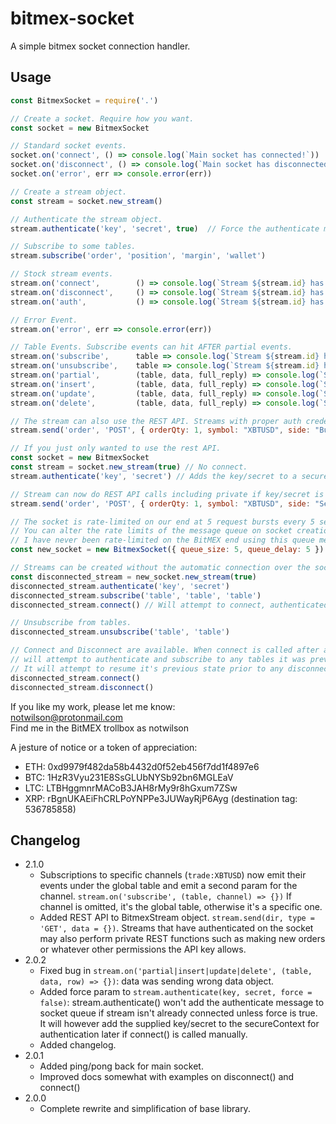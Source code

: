 # bitmex-socket
A simple bitmex socket connection handler.

## Usage
```javascript
const BitmexSocket = require('.')

// Create a socket. Require how you want.
const socket = new BitmexSocket

// Standard socket events.
socket.on('connect', () => console.log(`Main socket has connected!`))
socket.on('disconnect', () => console.log(`Main socket has disconnected!`))
socket.on('error', err => console.error(err))

// Create a stream object.
const stream = socket.new_stream()

// Authenticate the stream object.
stream.authenticate('key', 'secret', true)  // Force the authenticate message into the message queue even though stream hasn't connected yet.

// Subscribe to some tables.
stream.subscribe('order', 'position', 'margin', 'wallet')

// Stock stream events.
stream.on('connect',        () => console.log(`Stream ${stream.id} has connected!`))
stream.on('disconnect',     () => console.log(`Stream ${stream.id} has disconnected!`))
stream.on('auth',           () => console.log(`Stream ${stream.id} has authenticated!`))

// Error Event.
stream.on('error', err => console.error(err))

// Table Events. Subscribe events can hit AFTER partial events.
stream.on('subscribe',      table => console.log(`Stream ${stream.id} has subscribed to table ${table}!`))
stream.on('unsubscribe',    table => console.log(`Stream ${stream.id} has unsubscribed from table ${table}!`))
stream.on('partial',        (table, data, full_reply) => console.log(`Stream ${stream.id} received a PARTIAL for ${table}`))
stream.on('insert',         (table, data, full_reply) => console.log(`Stream ${stream.id} received an INSERT for ${table}`))
stream.on('update',         (table, data, full_reply) => console.log(`Stream ${stream.id} received an UPDATE for ${table}`))
stream.on('delete',         (table, data, full_reply) => console.log(`Stream ${stream.id} received a DELETE for ${table}`))

// The stream can also use the REST API. Streams with proper auth credentials may do private things.
stream.send('order', 'POST', { orderQty: 1, symbol: "XBTUSD", side: "Buy" }).then(result => console.log(result)).catch(err => console.error(err))

// If you just only wanted to use the rest API.
const socket = new BitmexSocket
const stream = socket.new_stream(true) // No connect.
stream.authenticate('key', 'secret') // Adds the key/secret to a secureContext object.

// Stream can now do REST API calls including private if key/secret is valud.
stream.send('order', 'POST', { orderQty: 1, symbol: "XBTUSD", side: "Sell" }).then(result => console.log(result)).catch(err => console.error(err))

// The socket is rate-limited on our end at 5 request bursts every 5 seconds. So 5 requests, 5 seconds repeat.
// You can alter the rate limits of the message queue on socket creation. Delay is in seconds.
// I have never been rate-limited on the BitMEX end using this queue method and the default selected times.
const new_socket = new BitmexSocket({ queue_size: 5, queue_delay: 5 })

// Streams can be created without the automatic connection over the socket.
const disconnected_stream = new_socket.new_stream(true)
disconnected_stream.authenticate('key', 'secret')
disconnected_stream.subscribe('table', 'table', 'table')
disconnected_stream.connect() // Will attempt to connect, authenticated and subscribe.

// Unsubscribe from tables.
disconnected_stream.unsubscribe('table', 'table')

// Connect and Disconnect are available. When connect is called after a disconnection, the stream
// will attempt to authenticate and subscribe to any tables it was previously listening for.
// It will attempt to resume it's previous state prior to any disconnect/unsubscribe call.
disconnected_stream.connect()
disconnected_stream.disconnect()

```

If you like my work, please let me know:  
notwilson@protonmail.com  
Find me in the BitMEX trollbox as notwilson

A jesture of notice or a token of appreciation: 
- ETH: 0xd9979f482da58b4432d0f52eb456f7dd1f4897e6
- BTC: 1HzR3Vyu231E8SsGLUbNYSb92bn6MGLEaV  
- LTC: LTBHggmnrMACoB3JAH8rMy9r8hGxum7ZSw  
- XRP: rBgnUKAEiFhCRLPoYNPPe3JUWayRjP6Ayg (destination tag: 536785858)

## Changelog
- 2.1.0
    - Subscriptions to specific channels (`trade:XBTUSD`) now emit their events under the global table and emit a second param for the channel. `stream.on('subscribe', (table, channel) => {})` If channel is omitted, it's the global table, otherwise it's a specific one.
    - Added REST API to BitmexStream object. `stream.send(dir, type = 'GET', data = {})`. Streams that have authenticated on the socket may also perform private REST functions such as making new orders or whatever other permissions the API key allows.
- 2.0.2
    - Fixed bug in `stream.on('partial|insert|update|delete', (table, data, row) => {})`: data was sending wrong data object.
    - Added force param to `stream.authenticate(key, secret, force = false)`: stream.authenticate() won't add the authenticate message to socket queue if stream isn't already connected unless force is true. It will however add the supplied key/secret to the secureContext for authentication later if connect() is called manually.
    - Added changelog.
- 2.0.1
    - Added ping/pong back for main socket.
    - Improved docs somewhat with examples on disconnect() and connect()
- 2.0.0
    - Complete rewrite and simplification of base library.
